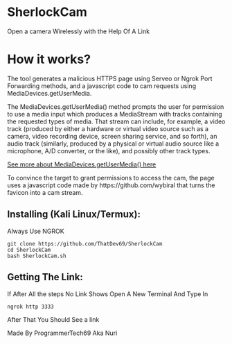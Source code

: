 # SherlockCam
Open a camera Wirelessly with the Help Of A Link


# How it works?
<p>The tool generates a malicious HTTPS page using Serveo or Ngrok Port Forwarding methods, and a javascript code to cam requests using MediaDevices.getUserMedia. </p>

<p>The MediaDevices.getUserMedia() method prompts the user for permission to use a media input which produces a MediaStream with tracks containing the requested types of media. That stream can include, for example, a video track (produced by either a hardware or virtual video source such as a camera, video recording device, screen sharing service, and so forth), an audio track (similarly, produced by a physical or virtual audio source like a microphone, A/D converter, or the like), and possibly other track types. </p>


[See more about MediaDevices.getUserMedia() here](https://developer.mozilla.org/en-US/docs/Web/API/MediaDevices/getUserMedia)
<p> To convince the target to grant permissions to access the cam, the page uses a javascript code made by https://github.com/wybiral that turns the favicon into a cam stream.</p>



## Installing (Kali Linux/Termux):
Always Use NGROK
```
git clone https://github.com/ThatDev69/SherlockCam
cd SherlockCam
bash SherlockCam.sh
```
## Getting The Link:

If After All the steps No Link Shows
Open A New Terminal And Type In 
```
ngrok http 3333
```
After That You Should See a link 

Made By ProgrammerTech69 Aka Nuri
